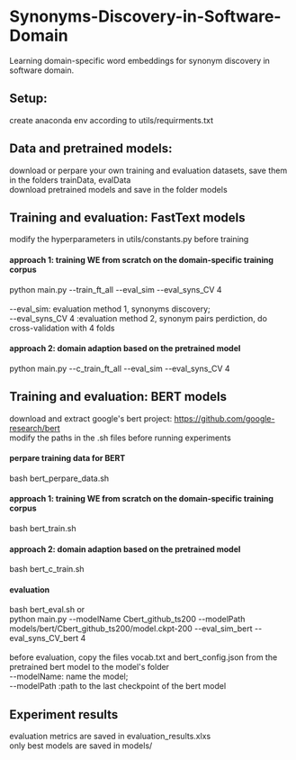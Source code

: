 # Synonyms-Discovery-in-Software-Domain
Learning domain-specific word embeddings for synonym discovery in software domain.<br>
## Setup: 
create anaconda env according to utils/requirments.txt<br>
## Data and pretrained models:
download or perpare your own training and evaluation datasets, save them in the folders trainData, evalData<br>
download pretrained models and save in the folder models<br>
## Training and evaluation: FastText models
modify the hyperparameters in utils/constants.py before training<br>
#### approach 1: training WE from scratch on the domain-specific training corpus
python main.py --train_ft_all  --eval_sim  --eval_syns_CV 4 <br> 
<br>
--eval_sim: evaluation method 1, synonyms discovery; <br>
--eval_syns_CV 4 :evaluation method 2, synonym pairs perdiction, do cross-validation with 4 folds<br> 
#### approach 2: domain adaption based on the pretrained model
python main.py --c_train_ft_all  --eval_sim  --eval_syns_CV 4
## Training and evaluation: BERT models
download and extract google's bert project: https://github.com/google-research/bert<br>
modify the paths in the .sh files before running experiments<br>
#### perpare training data for BERT
bash bert_perpare_data.sh<br>
#### approach 1: training WE from scratch on the domain-specific training corpus
bash bert_train.sh<br>
#### approach 2: domain adaption based on the pretrained model
bash bert_c_train.sh<br>
#### evaluation

bash bert_eval.sh or <br>
python main.py --modelName Cbert_github_ts200 --modelPath models/bert/Cbert_github_ts200/model.ckpt-200 --eval_sim_bert --eval_syns_CV_bert 4<br>
<br>
before evaluation, copy the files vocab.txt and bert_config.json from the pretrained bert model to the model's folder<br>
--modelName: name the model; <br>
--modelPath :path to the last checkpoint of the bert model<br> 
## Experiment results
evaluation metrics are saved in evaluation_results.xlxs<br> 
only best models are saved in models/<br> 




